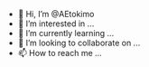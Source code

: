 - 👋 Hi, I’m @AEtokimo
- 👀 I’m interested in ...
- 🌱 I’m currently learning ...
- 💞️ I’m looking to collaborate on ...
- 📫 How to reach me ...

<!---
AEtokimo/AEtokimo is a ✨ special ✨ repository because its `README.md` (this file) appears on your GitHub profile.
You can click the Preview link to take a look at your changes.
--->

